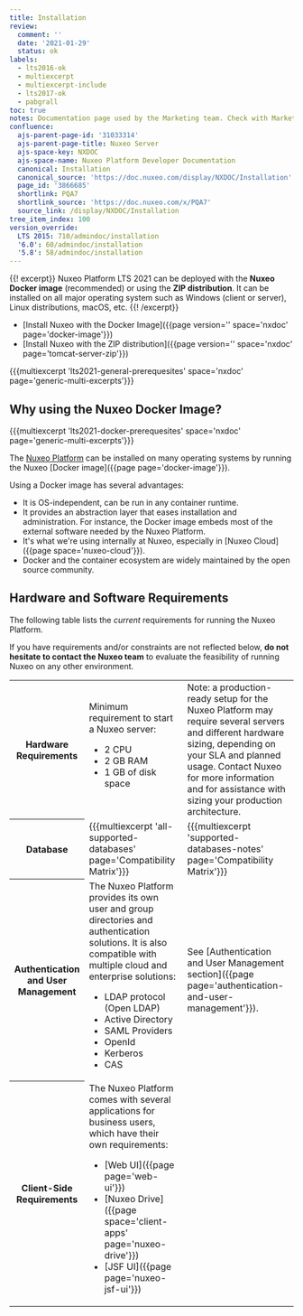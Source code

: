```yaml
---
title: Installation
review:
  comment: ''
  date: '2021-01-29'
  status: ok
labels:
  - lts2016-ok
  - multiexcerpt
  - multiexcerpt-include
  - lts2017-ok
  - pabgrall
toc: true
notes: Documentation page used by the Marketing team. Check with Marketing before deleting or moving.
confluence:
  ajs-parent-page-id: '31033314'
  ajs-parent-page-title: Nuxeo Server
  ajs-space-key: NXDOC
  ajs-space-name: Nuxeo Platform Developer Documentation
  canonical: Installation
  canonical_source: 'https://doc.nuxeo.com/display/NXDOC/Installation'
  page_id: '3866685'
  shortlink: PQA7
  shortlink_source: 'https://doc.nuxeo.com/x/PQA7'
  source_link: /display/NXDOC/Installation
tree_item_index: 100
version_override:
  LTS 2015: 710/admindoc/installation
  '6.0': 60/admindoc/installation
  '5.8': 58/admindoc/installation
---
```

{{! excerpt}}
Nuxeo Platform LTS 2021 can be deployed with the **Nuxeo Docker image** (recommended) or using the **ZIP distribution**. It can be installed on all major operating system such as Windows (client or server), Linux distributions, macOS, etc.
{{! /excerpt}}

- [Install Nuxeo with the Docker Image]({{page version='' space='nxdoc' page='docker-image'}})
- [Install Nuxeo with the ZIP distribution]({{page version='' space='nxdoc' page='tomcat-server-zip'}})

{{{multiexcerpt 'lts2021-general-prerequesites' space='nxdoc' page='generic-multi-excerpts'}}}

## Why using the Nuxeo Docker Image?

{{{multiexcerpt 'lts2021-docker-prerequesites' space='nxdoc' page='generic-multi-excerpts'}}}

The [Nuxeo Platform](https://www.nuxeo.com/content-services-platform/) can be installed on many operating systems by running the Nuxeo [Docker image]({{page page='docker-image'}}).

Using a Docker image has several advantages:

- It is OS-independent, can be run in any container runtime.
- It provides an abstraction layer that eases installation and administration. For instance, the Docker image embeds most of the external software needed by the Nuxeo Platform.
- It's what we're using internally at Nuxeo, especially in [Nuxeo Cloud]({{page space='nuxeo-cloud'}}).
- Docker and the container ecosystem are widely maintained by the open source community.

## Hardware and Software Requirements

The following table lists the _current_ requirements for running the Nuxeo Platform.

If you have requirements and/or constraints are not reflected below, **do not hesitate to contact the Nuxeo team** to evaluate the feasibility of running Nuxeo on any other environment.

<div class="table-scroll">
  <table class="hover">
    <tbody>
      <tr>
        <th colspan="1">Hardware Requirements</th>
          <td colspan="1">Minimum requirement to start a Nuxeo server:
          <ul>
            <li>2 CPU</li>
            <li>2&nbsp;GB RAM</li>
             <li>1&nbsp;GB of disk space</li>
          </ul>
        </td>
        <td colspan="1">Note: a production-ready setup for the Nuxeo Platform may require several servers and different hardware sizing, depending on your SLA and planned usage. Contact Nuxeo for more information and for assistance with sizing your production architecture.</td>
      </tr>
      <tr>
        <th colspan="1">Database</th>
        <td colspan="1">{{{multiexcerpt 'all-supported-databases' page='Compatibility Matrix'}}}</td>
        <td colspan="1">{{{multiexcerpt 'supported-databases-notes' page='Compatibility Matrix'}}}</td>
      </tr>
      <tr>
        <th colspan="1">Authentication and User Management</th>
        <td colspan="1">The Nuxeo Platform provides its own user and group directories and authentication solutions. It is also compatible with multiple cloud and enterprise solutions:
          <ul>
            <li>LDAP protocol (Open LDAP)</li>
            <li>Active Directory</li>
            <li>SAML Providers</li>
            <li>OpenId</li>
            <li>Kerberos</li>
            <li>CAS</li>
          </ul>
        </td>
        <td colspan="1">See [Authentication and User Management section]({{page page='authentication-and-user-management'}}).</td>
      </tr>
      <tr>
        <th colspan="1">Client-Side Requirements</th>
        <td colspan="1">The Nuxeo Platform comes with several applications for business users, which have their own requirements:
          <ul>
            <li>[Web UI]({{page page='web-ui'}})</li>
            <li>[Nuxeo Drive]({{page space='client-apps' page='nuxeo-drive'}})</li>
            <li>[JSF UI]({{page page='nuxeo-jsf-ui'}})</li>
          </ul>
        </td>
        <td colspan="1"></td>
      </tr>
    </tbody>
  </table>
</div>
